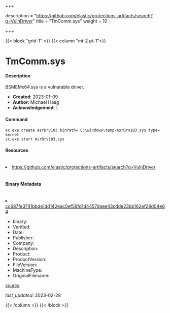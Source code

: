 +++

description = "https://github.com/elastic/protections-artifacts/search?q=VulnDriver"
title = "TmComm.sys"
weight = 10

+++


{{< block "grid-1" >}}
{{< column "mt-2 pt-1">}}


# TmComm.sys

#### Description

BSMEMx64.sys is a vulnerable driver.

- **Created**: 2023-01-09
- **Author**: Michael Haag
- **Acknowledgement**:  | [](https://twitter.com/)

#### Command

```
sc.exe create AsrDrv103 binPath= C:\windows\temp\AsrDrv103.sys type= kernel
sc.exe start AsrDrv103.sys
```

#### Resources
<br>


<li><a href=" https://github.com/elastic/protections-artifacts/search?q=VulnDriver"> https://github.com/elastic/protections-artifacts/search?q=VulnDriver</a></li>


<br>


#### Binary Metadata
<br>



<li><a href="https://www.virustotal.com/gui/file/cc687fe3741bbde1dd142eac0ef59fd1d4457daee43cdde23bb162ef28d04e64">cc687fe3741bbde1dd142eac0ef59fd1d4457daee43cdde23bb162ef28d04e64</a></li>



- binary: 
- Verified: 
- Date: 
- Publisher: 
- Company: 
- Description: 
- Product: 
- ProductVersion: 
- FileVersion: 
- MachineType: 
- OriginalFilename: 

[*source*](https://github.com/magicsword-io/LOLDrivers/tree/main/yaml/tmcomm.sys.yml)

*last_updated:* 2023-02-28


{{< /column >}}
{{< /block >}}
